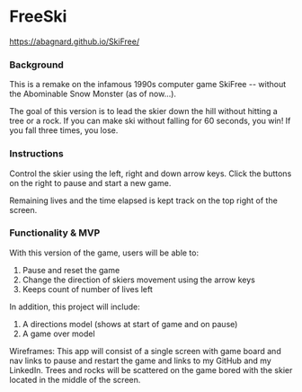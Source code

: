 # FreeSki
https://abagnard.github.io/SkiFree/

### Background
This is a remake on the infamous 1990s computer game SkiFree -- without the Abominable Snow Monster (as of now...).

The goal of this version is to lead the skier down the hill without hitting a tree or a rock. If you can make ski without falling for 60 seconds, you win! If you fall three times, you lose.

### Instructions
Control the skier using the left, right and down arrow keys. Click the buttons on the right to pause and start a new game.

Remaining lives and the time elapsed is kept track on the top right of the screen.


### Functionality & MVP
With this version of the game, users will be able to:
1.	Pause and reset the game
2.	Change the direction of skiers movement using the arrow keys
3.	Keeps count of number of lives left

In addition, this project will include:
1.	A directions model (shows at start of game and on pause)
2.	A game over model

Wireframes:
This app will consist of a single screen with game board and nav links to pause and restart the game and links to my GitHub and my LinkedIn. Trees and rocks will be scattered on the game bored with the skier located in the middle of the screen.
